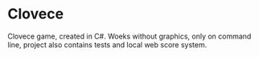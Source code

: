 # Clovece
Clovece game, created in C#. Woeks without graphics, only on command line, project also contains tests and local web score system.
